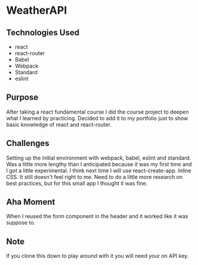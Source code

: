# WeatherAPI

## Technologies Used

  - react
  - react-router
  - Babel
  - Webpack
  - Standard
  - eslint

## Purpose

  After taking a react fundamental course I did the course project to deepen what I learned by practicing.  Decided to add it to my portfolio just to show basic knowledge of react and
  react-router.

## Challenges

  Setting up the initial environment with webpack, babel, eslint and standard.  Was a little more lengthy than I anticipated because it was my first time and I got a little experimental.  I think next time I will use react-create-app.  Inline CSS.  It still doesn't feel right to me.  Need to do a little more research on best practices, but for this small app I thought it was fine.

## Aha Moment

  When I reused the form component in the header and it worked like it was suppose to.  

## Note

  If you clone this down to play around with it you will need your on API key.
